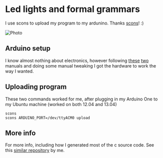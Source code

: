 # Led lights and formal grammars

I use scons to upload my program to my ardunino. Thanks [scons]! :)

![Photo](https://github.com/Tarrasch/motion-serving/raw/master/photo.png
"Plugged up Arduino One")

## Arduino setup

I know almost nothing about electronics, however following
[these](http://wiring.org.co/learning/basics/rgbled.html)
[two](http://arduino.cc/en/tutorial/button) manuals and doing some manual
tweaking I got the hardware to work the way I wanted.

## Uploading program

These two commands worked for me, after plugging in my Arduino One to my Ubuntu
machine (worked on both 12.04 and 13.04)

    scons
    scons ARDUINO_PORT=/dev/ttyACM0 upload

## More info

For more info, including how I generated most of the c source code. See this
[similar repository](https://github.com/Tarrasch/motion-serving) by me.

[scons]: https://github.com/suapapa/arscons/
